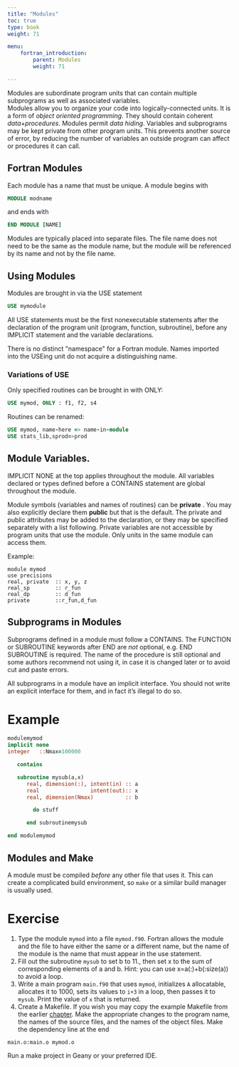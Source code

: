 ```yaml
---
title: "Modules"
toc: true
type: book
weight: 71

menu:
    fortran_introduction:
        parent: Modules
        weight: 71

---
```


Modules are subordinate program units that can contain multiple subprograms as well as associated variables.  
Modules allow you to organize your code into logically-connected units.  It is a form of _object oriented programming_.
They should contain coherent _data+procedures_.
Modules permit _data hiding_.  Variables and subprograms may be kept private from other program units.  This prevents another source of error, by reducing the number of variables an outside program can affect or procedures it can call.

## Fortran Modules

Each module has a name that must be unique.  A module begins with
```fortran
MODULE modname
```
and ends with
```fortran
END MODULE [NAME]
```

Modules are typically placed into separate files.  The file name does not need to be the same as the module name, but the module will be referenced by its name and not by the file name.

## Using Modules

Modules are brought in via the USE statement
```fortran
USE mymodule
```
All USE statements must be the first nonexecutable statements after the declaration of the program unit (program, function, subroutine), before any IMPLICIT statement and the variable declarations.

There is no distinct "namespace" for a Fortran module.  Names imported into the USEing unit do not acquire a distinguishing name.

### Variations of USE

Only specified routines can be brought in with ONLY:
```fortran
USE mymod, ONLY : f1, f2, s4
```

Routines can be renamed:
```fortran
USE mymod, name-here => name-in-module
USE stats_lib,sprod=>prod
```

## Module Variables.

IMPLICIT NONE at the top applies throughout the module.
All variables declared or types defined before a CONTAINS statement are global throughout the module.

Module symbols (variables and names of routines) can be __private__ .  You may also explicitly declare them __public__ but that is the default.
The private and public attributes may be added to the declaration, or they may be specified separately with a list following.
Private variables are not accessible by program units that use the module.  Only units in the same module can access them.

Example:
```
module mymod
use precisions
real, private  :: x, y, z
real_sp        :: r_fun
real_dp        :: d_fun
private        ::r_fun,d_fun
```

## Subprograms in Modules

Subprograms defined in a module must follow a CONTAINS.
The FUNCTION or SUBROUTINE keywords after END are _not_ optional, e.g. END SUBROUTINE is required.  The name of the procedure is still optional and some authors recommend not using it, in case it is changed later or to avoid cut and paste errors.

All subprograms in a module have an implicit interface.  You should not write an explicit interface for them, and in fact it’s illegal to do so.

# Example
```fortran
modulemymod
implicit none
integer   ::Nmax=100000

   contains

   subroutine mysub(a,x)
      real, dimension(:), intent(in) :: a
      real                intent(out):: x
      real, dimension(Nmax)          :: b

        do stuff

      end subroutinemysub

end modulemymod
```

## Modules and Make

A module must be compiled _before_ any other file that uses it.  This can create a complicated build environment, so `make` or a similar build manager is usually used.

# Exercise

1. Type the module `mymod` into a file `mymod.f90`.
Fortran allows the module and the file to have either the same or a different name, but the name of the module is the name that must appear in the use statement.
2. Fill out the subroutine `mysub` to set b to 11., then set x to the sum of corresponding elements of a and b.  Hint: you can use x=a(:)+b(:size(a)) to avoid a loop.
3. Write a main program `main.f90` that uses `mymod`, initializes `A` allocatable, allocates it to 1000, sets its values to `i+3` in a loop, then passes it to `mysub`.   Print the value of `x` that is returned.
4. Create a Makefile.  If you wish you may copy the example Makefile from the earlier [chapter](/courses/fortran_introdution/make).  Make the appropriate changes to the program name, the names of the source files, and the names of the object files.  Make the dependency line at the end
```make
main.o:main.o mymod.o
```
Run a make project in Geany or your preferred IDE.


